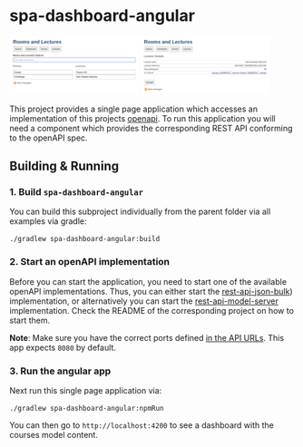 # spa-dashboard-angular

[<img src="doc/spa-sample-1.png" width=45% >](doc/spa-sample-1.png)
[<img src="doc/spa-sample-2.png" width=45% >](doc/spa-sample-2.png)


This project provides a single page application which accesses an implementation of this projects [openapi](../openapi/openapi.yaml).
To run this application you will need a component which provides the corresponding REST API conforming to the openAPI spec.

## Building & Running

### 1. Build `spa-dashboard-angular`

You can build this subproject individually from the parent folder via  all examples via gradle:
```
./gradlew spa-dashboard-angular:build
```

### 2. Start an openAPI implementation

Before you can start the application, you need to start one of the available openAPI implementations.
Thus, you can either start the [rest-api-json-bulk](../rest-api-json-bulk)) implementation, or alternatively you can start the [rest-api-model-server](../rest-api-model-server) implementation.
Check the README of the corresponding project on how to start them.

**Note**: Make sure you have the correct ports defined [in the API URLs](src/app/Container.ts). This app expects `8080` by default.

### 3. Run the angular app

Next run this single page application via:
```
./gradlew spa-dashboard-angular:npmRun
```
You can then go to `http://localhost:4200` to see a dashboard with the courses model content.
